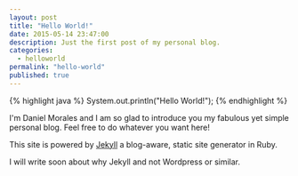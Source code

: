 ```yaml
---
layout: post
title: "Hello World!"
date: 2015-05-14 23:47:00
description: Just the first post of my personal blog.
categories: 
  - helloworld
permalink: "hello-world"
published: true
---
```


{% highlight java %}
System.out.println("Hello World!");
{% endhighlight %}

I'm Daniel Morales and I am so glad to introduce you my fabulous yet simple personal blog. Feel free to do whatever you want here!

This site is powered by [Jekyll](https://github.com/jekyll/jekyll) a blog-aware, static site generator in Ruby.

I will write soon about why Jekyll and not Wordpress or similar.
